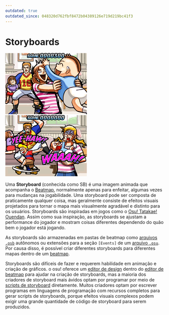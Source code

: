 ```yaml
---
outdated: true
outdated_since: 048320d762fbf8472b04389126e719d219bc41f3
---
```


# Storyboards

![Essa cena é mostrada enquanto joga Walkie Talkie Man. Porem é apenas mostrada quando se consegue um hit "Elite Beat 300"](img/Sbpassing.png "Essa cena é mostrada enquanto joga Walkie Talkie Man. Porém é apenas mostrada quando se consegue um hit Elite Beat 300")
![Isso é mostrado quando você erra ou faz um hit 50 no combo mostrado anteriormente.](img/Sbfailing.png "Isso é mostrado quando você erra ou faz um hit 50 no combo jogado anteriormente.")

Uma **Storyboard** (conhecida como SB) é uma imagem animada que acompanha o [Beatmap](/wiki/Beatmap), normalmente apenas para enfeitar, algumas vezes para mudanças na jogabilidade. Uma storyboard pode ser composta de praticamente qualquer coisa, mas geralmente consiste de efeitos visuais projetados para tornar o mapa mais visualmente agradável e distinto para os usuários. Storyboards são inspiradas em jogos como o [Osu! Tatakae! Ouendan](/wiki/Disambiguation/Ouendan). Assim como sua inspiração, as storyboards se ajustam a performance do jogador e mostram coisas diferentes dependendo do quão bem o jogador está jogando.

As storyboards são armazenadas em pastas de beatmap como [arquivos `.osb`](/wiki/osu!_File_Formats/Osb_(file_format)) autônomos ou extensões para a seção `[Events]` de um [arquivo `.osu`](/wiki/osu!_File_Formats/Osu_(file_format)). Por causa disso, é possível criar diferentes storyboards para diferentes mapas dentro de um [beatmap](/wiki/Beatmap).

Storyboards são difíceis de fazer e requerem habilidade em animação e criação de gráficos. o osu! oferece um [editor de design](/wiki/Beatmap_Editor/Design) dentro do [editor de beatmap](/wiki/Beatmap_Editor) para ajudar na criação de storyboards, mas a maioria dos criadores de storyboard mais ávidos optam por programar por meio de [scripts de storyboard](/wiki/Storyboard/Scripting) diretamente. Muitos criadores optam por escrever programas em linguagens de programação com recursos completos para gerar scripts de storyboards, porque efeitos visuais complexos podem exigir uma grande quantidade de código de storyboard para serem produzidos.
